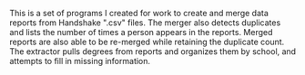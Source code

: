 This is a set of programs I created for work to create and merge data reports from Handshake ".csv" files.
The merger also detects duplicates and lists the number of times a person appears in the reports.
Merged reports are also able to be re-merged while retaining the duplicate count.
The extractor pulls degrees from reports and organizes them by school, and attempts to fill in missing information.